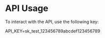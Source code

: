 # API Usage

To interact with the API, use the following key:

API_KEY=sk_test_123456789abcdef123456789
